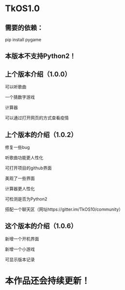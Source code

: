 # TkOS1.0


## 需要的依赖：

pip install pygame


## 本版本不支持Python2！

## 上个版本介绍（1.0.0）

可以听歌曲

一个猜数字游戏

计算器

可以通过打开网页的方式查看疫情
## 上个版本的介绍（1.0.2）

修复一些bug

听歌曲功能更人性化

可打开项目的github界面

美观了一些界面

计算器更人性化

可检测是否为Python2

搭配一个聊天区（网址https://gitter.im/TkOS10/community）
## 这个版本的介绍（1.0.6）

新增一个开机界面

新增一个小游戏

可显示版本记录

# 本作品还会持续更新！
